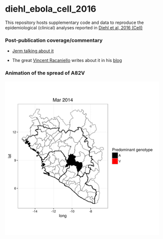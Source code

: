 # diehl_ebola_cell_2016
This repository hosts supplementary code and data to reproduce the epidemiological (clinical) analyses reported in [Diehl et al, 2016 (Cell)](http://www.cell.com/cell/fulltext/S0092-8674(16)31396-4)

### Post-publication coverage/commentary

- [Jerm talking about it](https://youtu.be/fQpMCIW_63M)

- The great [Vincent Racaniello](http://www.microbiology.columbia.edu/faculty/racaniello.html) writes about it in his [blog](http://www.virology.ws/2016/11/03/increased-infectivity-of-ebola-virus-glycoprotein-from-west-africa/)

### Animation of the spread of A82V
![Animation](https://github.com/maxbiostat/diehl_ebola_cell_2016/blob/master/plots/GP82_animation/GP82_1monthsWindow.gif)

